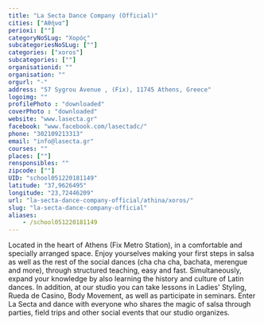 ```yaml
---
title: "La Secta Dance Company (Official)"
cities: ["Αθήνα"]
perioxi: [""]
categoryNoSLug: "Χορός"
subcategoriesNoSLug: [""]
categories: ["xoros"]
subcategories: [""]
organisationid: ""
organisation: ""
orgurl: "-"
address: "57 Sygrou Avenue , (Fix), 11745 Athens, Greece"
logoimg: ""
profilePhoto : "downloaded"
coverPhoto : "downloaded"
website: "www.lasecta.gr"
facebook: "www.facebook.com/lasectadc/"
phone: "302109213313"
email: "info@lasecta.gr"
courses: ""
places: [""]
rensponsibles: ""
zipcode: [""]
UID: "school051220181149"
latitude: "37,9626495"
longitude: "23,72446209"
url: "la-secta-dance-company-official/athina/xoros/"
slug: "la-secta-dance-company-official"
aliases:
    - /school051220181149
---
```





Located in the heart of Athens (Fix Metro Station), in a comfortable and specially arranged space. Enjoy yourselves making your first steps in salsa as well as the rest of the social dances (cha cha cha, bachata, merengue and more), through structured teaching, easy and fast. Simultaneously, expand your knowledge by also learning the history and culture of Latin dances. In addition, at our studio you can take lessons in Ladies&#39; Styling, Rueda de Casino, Body Movement, as well as participate in seminars. Enter La Secta and dance with everyone who shares the magic of salsa through parties, field trips and other social events that our studio organizes.